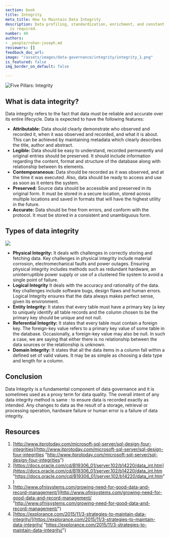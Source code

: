 ```yaml
---
section: book
title: Integrity
meta_title: How to Maintain Data Integrity
description: Data profiling, standardization, enrichment, and constant monitoring
  is required.
number: 40
authors:
- _people/rohan-joseph.md
reviewers: []
feedback_doc_url: 
image: "/assets/images/data-governance/integrity/integrity_1.png"
is_featured: false
img_border_on_default: false

---
```

![Five Pillars: Integrity](/assets/images/data-governance/integrity/integrity_1.png)

## What is data integrity?

Data integrity refers to the fact that data must be reliable and accurate over its entire lifecycle. Data is expected to have the following features:


* **Attributable:** Data should clearly demonstrate who observed and recorded it, when it was observed and recorded, and what it is about. This can be achieved by maintaining metadata which clearly describes the title, author and abstract.
* **Legible:** Data should be easy to understand, recorded permanently and original entries should be preserved. It should include information regarding the content, format and structure of the database along with relationship between its elements.
* **Contemporaneous:** Data should be recorded as it was observed, and at the time it was executed. Also, data should be ready to access and use as soon as it enters the system.
* **Preserved:** Source data should be accessible and preserved in its original form. It must be stored in a secure location, stored across multiple locations and saved in formats that will have the highest utility in the future.
* **Accurate:** Data should be free from errors, and conform with the protocol. It must be stored in a consistent and unambiguous form.

## Types of data integrity

![](/assets/images/data-governance/integrity/integrity_2.png)

* **Physical Integrity:** It deals with challenges in correctly storing and fetching data. Key challenges in physical integrity include material corrosion, electromechanical faults and power outages. Ensuring physical integrity includes methods such as redundant hardware, an uninterruptible power supply or use of a clustered file system to avoid a single point of failure.
* **Logical Integrity** It deals with the accuracy and rationality of the data. Key challenges include software bugs, design flaws and human errors. Logical Integrity ensures that the data always makes perfect sense, given its environment.
* **Entity Integrity:** It states that every table must have a primary key (a key to uniquely identify all table records and the column chosen to be the primary key should be unique and not null.
* **Referential Integrity:** It states that every table must contain a foreign key. The foreign-key value refers to a primary key value of some table in the database. Occasionally, a foreign-key value may also be null. In such a case, we are saying that either there is no relationship between the data sources or the relationship is unknown.
* **Domain Integrity:** It states that all the data items in a column fall within a defined set of valid values. It may be as simple as choosing a data type and length for a column.

## Conclusion

Data Integrity is a fundamental component of data governance and it is sometimes used as a proxy term for data quality. The overall intent of any data integrity method is same : to ensure data is recorded exactly as intended. Any changes to data as the result of a storage, retrieval or processing operation, hardware failure or human error is a failure of data integrity.

## Resources

1. [http://www.itprotoday.com/microsoft-sql-server/sql-design-four-integrities](http://www.itprotoday.com/microsoft-sql-server/sql-design-four-integrities "http://www.itprotoday.com/microsoft-sql-server/sql-design-four-integrities")
2. [https://docs.oracle.com/cd/B19306_01/server.102/b14220/data_int.htm](https://docs.oracle.com/cd/B19306_01/server.102/b14220/data_int.htm "https://docs.oracle.com/cd/B19306_01/server.102/b14220/data_int.htm")
3. [http://www.ofnisystems.com/growing-need-for-good-data-and-record-management/](http://www.ofnisystems.com/growing-need-for-good-data-and-record-management/ "http://www.ofnisystems.com/growing-need-for-good-data-and-record-management/")
4. [https://explorance.com/2015/11/3-strategies-to-maintain-data-integrity/](https://explorance.com/2015/11/3-strategies-to-maintain-data-integrity/ "https://explorance.com/2015/11/3-strategies-to-maintain-data-integrity/")